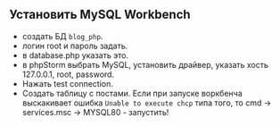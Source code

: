 ## Установить MySQL Workbench
- создать БД `blog_php`.
- логин root и пароль задать.
- в database.php указать это.
- в phpStorm выбрать MySQL, установить драйвер, указать хость 127.0.0.1, root, password.
- Нажать test connection.
- Создать таблицу с постами.
Если при запуске воркбенча выскакивает ошибка `Unable to execute chcp` типа того, то cmd -> services.msc -> MYSQL80 - запустить!
